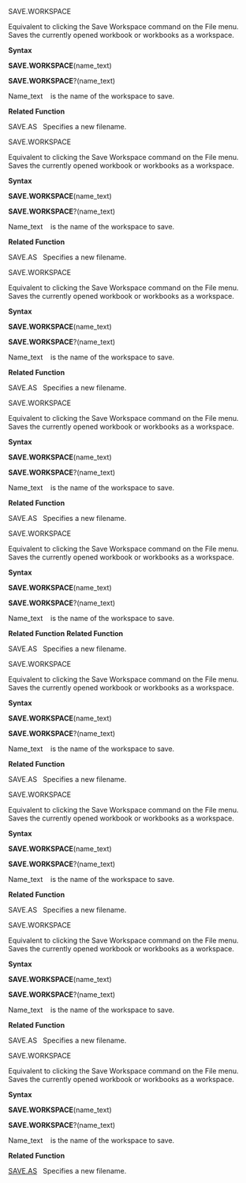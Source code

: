 SAVE.WORKSPACE

Equivalent to clicking the Save Workspace command on the File menu.
Saves the currently opened workbook or workbooks as a workspace.

**Syntax**

**SAVE.WORKSPACE**(name\_text)

**SAVE.WORKSPACE**?(name\_text)

Name\_text    is the name of the workspace to save.

**Related Function**

SAVE.AS   Specifies a new filename.


SAVE.WORKSPACE

Equivalent to clicking the Save Workspace command on the File menu.
Saves the currently opened workbook or workbooks as a workspace.

**Syntax**

**SAVE.WORKSPACE**(name\_text)

**SAVE.WORKSPACE**?(name\_text)

Name\_text    is the name of the workspace to save.

**Related Function**

SAVE.AS   Specifies a new filename.


SAVE.WORKSPACE

Equivalent to clicking the Save Workspace command on the File menu.
Saves the currently opened workbook or workbooks as a workspace.

**Syntax**

**SAVE.WORKSPACE**(name\_text)

**SAVE.WORKSPACE**?(name\_text)

Name\_text    is the name of the workspace to save.

**Related Function**

SAVE.AS   Specifies a new filename.


SAVE.WORKSPACE

Equivalent to clicking the Save Workspace command on the File menu.
Saves the currently opened workbook or workbooks as a workspace.

**Syntax**

**SAVE.WORKSPACE**(name\_text)

**SAVE.WORKSPACE**?(name\_text)

Name\_text    is the name of the workspace to save.

**Related Function**

SAVE.AS   Specifies a new filename.


SAVE.WORKSPACE

Equivalent to clicking the Save Workspace command on the File menu.
Saves the currently opened workbook or workbooks as a workspace.

**Syntax**

**SAVE.WORKSPACE**(name\_text)

**SAVE.WORKSPACE**?(name\_text)

Name\_text    is the name of the workspace to save.

**Related Function**
**Related Function**

SAVE.AS   Specifies a new filename.


SAVE.WORKSPACE

Equivalent to clicking the Save Workspace command on the File menu.
Saves the currently opened workbook or workbooks as a workspace.

**Syntax**

**SAVE.WORKSPACE**(name\_text)

**SAVE.WORKSPACE**?(name\_text)

Name\_text    is the name of the workspace to save.

**Related Function**

SAVE.AS   Specifies a new filename.


SAVE.WORKSPACE

Equivalent to clicking the Save Workspace command on the File menu.
Saves the currently opened workbook or workbooks as a workspace.

**Syntax**

**SAVE.WORKSPACE**(name\_text)

**SAVE.WORKSPACE**?(name\_text)

Name\_text    is the name of the workspace to save.

**Related Function**

SAVE.AS   Specifies a new filename.


SAVE.WORKSPACE

Equivalent to clicking the Save Workspace command on the File menu.
Saves the currently opened workbook or workbooks as a workspace.

**Syntax**

**SAVE.WORKSPACE**(name\_text)

**SAVE.WORKSPACE**?(name\_text)

Name\_text    is the name of the workspace to save.

**Related Function**

SAVE.AS   Specifies a new filename.


SAVE.WORKSPACE

Equivalent to clicking the Save Workspace command on the File menu.
Saves the currently opened workbook or workbooks as a workspace.

**Syntax**

**SAVE.WORKSPACE**(name\_text)

**SAVE.WORKSPACE**?(name\_text)

Name\_text    is the name of the workspace to save.

**Related Function**

[SAVE.AS](SAVE.AS.md)   Specifies a new filename.


